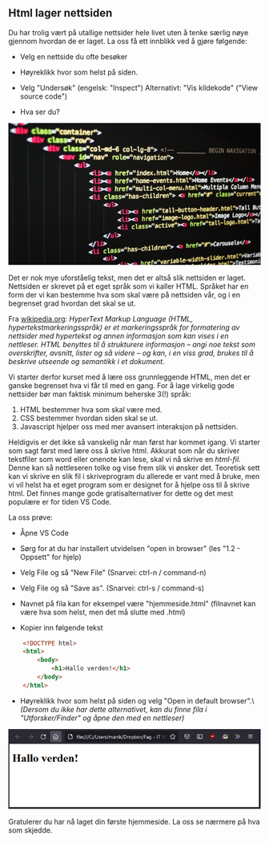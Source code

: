 ## Html lager nettsiden

Du har trolig vært på utallige nettsider hele livet uten å tenke særlig nøye gjennom hvordan de er laget. La oss få ett innblikk ved å gjøre følgende:

- Velg en nettside du ofte besøker

- Høyreklikk hvor som helst på siden.

- Velg "Undersøk" (engelsk: "Inspect") Alternativt: "Vis kildekode" ("View source code")

- Hva ser du?

![alt text](./bilde.jpg "Eksempel på kildekode")

 Det er nok mye uforståelig tekst, men det er altså slik nettsiden er laget. Nettsiden er skrevet på et eget språk som vi kaller HTML. Språket har en form der vi kan bestemme hva som skal være på nettsiden vår, og i en begrenset grad hvordan det skal se ut.


Fra [wikipedia.org](https://no.wikipedia.org/wiki/HTML): _HyperText Markup Language (HTML, hypertekstmarkeringsspråk) er et markeringsspråk for formatering av nettsider med hypertekst og annen informasjon som kan vises i en nettleser.
HTML benyttes til å strukturere informasjon – angi noe tekst som overskrifter, avsnitt, lister og så videre – og kan, i en viss grad, brukes til å beskrive utseende og semantikk i et dokument._

Vi starter derfor kurset med å lære oss grunnleggende HTML, men det er ganske begrenset hva vi får til med en gang. For å lage virkelig gode nettsider bør man faktisk minimum beherske 3(!) språk: 

1. HTML bestemmer hva som skal være med. 
2. CSS bestemmer hvordan siden skal se ut. 
3. Javascript hjelper oss med mer avansert interaksjon på nettsiden.

Heldigvis er det ikke så vanskelig når man først har kommet igang. Vi starter som sagt først med lære oss å skrive html. Akkurat som når du skriver tekstfiler som word eller onenote kan lese, skal vi nå skrive en _html-fil_. Denne kan så nettleseren tolke og vise frem slik vi ønsker det. Teoretisk sett kan vi skrive en slik fil i skriveprogram du allerede er vant med å bruke, men vi vil helst ha et eget program som er designet for å hjelpe oss til å skrive html. Det finnes mange gode gratisalternativer for dette og det mest populære er for tiden VS Code.

La oss prøve:

- Åpne VS Code

- Sørg for at du har installert utvidelsen "open in browser" (les "1.2 - Oppsett" for hjelp)

- Velg File og så "New File" (Snarvei: ctrl-n / command-n)

- Velg File og så "Save as". (Snarvei: ctrl-s / command-s) 

- Navnet på fila kan for eksempel være "hjemmeside.html" (filnavnet kan være hva som helst, men det må slutte med .html)

- Kopier inn følgende tekst

```HTML
    <!DOCTYPE html>
    <html>
        <body>
            <h1>Hallo verden!</h1>
        </body>
    </html>
```

- Høyreklikk hvor som helst på siden og velg "Open in default browser".\ *(Dersom du ikke har dette alternativet, kan du finne fila i "Utforsker/Finder" og åpne den med en nettleser)*

![Min første hjemmeside](./minside.png)

Gratulerer du har nå laget din første hjemmeside. La oss se nærmere på hva som skjedde.